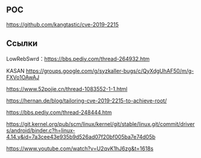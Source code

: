 <languages    />

POC
---

<https://github.com/kangtastic/cve-2019-2215>

Ссылки
------

LowRebSwrd：https://bbs.pediy.com/thread-264932.htm

KASAN <https://groups.google.com/g/syzkaller-bugs/c/QyXdgUhAF50/m/g-FXVo1OAwAJ>

<https://www.52pojie.cn/thread-1083552-1-1.html>

<https://hernan.de/blog/tailoring-cve-2019-2215-to-achieve-root/>

<https://bbs.pediy.com/thread-248444.htm>

<https://git.kernel.org/pub/scm/linux/kernel/git/stable/linux.git/commit/drivers/android/binder.c?h=linux-4.14.y&id=7a3cee43e935b9d526ad07f20bf005ba7e74d05b>

<https://www.youtube.com/watch?v=U2qvK1hJ6zg&t=1618s>